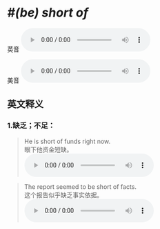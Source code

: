 # ***\#(be) short of*** 
英音
<audio src="./media/be short of1_AAC.aac" controls="controls"></audio>

美音
<audio src="./media/be short of2_AAC.aac" controls="controls"></audio>



  

英文释义
---
### 1.**缺乏；不足：**  

 > He is short of funds right now.  
 > 眼下他资金短缺。    
<audio src="./media/short-6.aac" controls="controls"></audio>

 > The report seemed to be short of facts.  
 > 这个报告似乎缺乏事实依据。    
<audio src="./media/short-7.aac" controls="controls"></audio>


